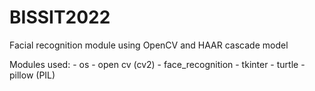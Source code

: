 # BISSIT2022

Facial recognition module using OpenCV and HAAR cascade model

Modules used:
    - os
    - open cv (cv2)
    - face_recognition
    - tkinter
    - turtle
    - pillow (PIL)